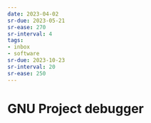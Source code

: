 ```yaml
---
date: 2023-04-02
sr-due: 2023-05-21
sr-ease: 270
sr-interval: 4
tags:
- inbox
- software
sr-due: 2023-10-23
sr-interval: 20
sr-ease: 250
---
```


# GNU Project debugger
